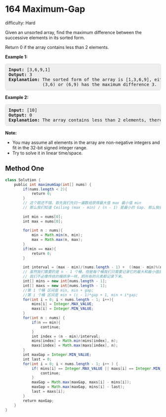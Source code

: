 # 164 Maximum-Gap 
 
difficulty: Hard 
 
<style>
        section pre{
          background-color: #eee;
          border: 1px solid #ddd;
          padding:10px;
          border-radius: 5px;
        }
      </style>
<section>
<div><p>Given an unsorted array, find the maximum difference between the successive elements in its sorted form.</p>
<p>Return 0 if the array contains less than 2 elements.</p>
<p><strong>Example 1:</strong></p>
<pre><strong>Input:</strong> [3,6,9,1]
<strong>Output:</strong> 3
<strong>Explanation:</strong> The sorted form of the array is [1,3,6,9], either
&nbsp;            (3,6) or (6,9) has the maximum difference 3.</pre>
<p><strong>Example 2:</strong></p>
<pre><strong>Input:</strong> [10]
<strong>Output:</strong> 0
<strong>Explanation:</strong> The array contains less than 2 elements, therefore return 0.</pre>
<p><b>Note:</b></p>
<ul>
	<li>You may assume all elements in the array are non-negative integers and fit in the 32-bit signed integer range.</li>
	<li>Try to solve it in linear time/space.</li>
</ul>
</div></section>
 
 ## Method One 
 
``` Java
class Solution {
    public int maximumGap(int[] nums) {
        if(nums.length < 2){
            return 0;
        }
        // 这个题还不错。首先我们先扫一遍数组获得最大值 max 最小值 min
        // 那么我们知道 Ceiling (max - min) / (n - 1) 是最小的 Gap. 那么我们就这么办。
        
        int min = nums[0];
        int max = nums[0];
​
        for(int n : nums){
            min = Math.min(n, min);
            max = Math.max(n, max);
        }
        if(min == max){
            return 0;
        }
        
        int interval = (max - min)/(nums.length - 1) +  ((max - min)%(nums.length - 1) == 0 ? 0 : 1);
        // 虽然我们需要的是 n - 1 个桶，但是每个桶我们只需要记录它的最大和最小值就行了。
        // 我们不必像传统的桶排序一样，把所有的元素都记录下来。
        int[] mins = new int[nums.length - 1];
        int[] maxs = new int[nums.length - 1];
        //第 1 个桶 区间是 min, min + gap;
        //第 i 个桶 区间是 min + (i - 1)*gap + 1, min + i*gap;
        for(int i = 0; i < nums.length - 1; i++){
            mins[i] = Integer.MAX_VALUE;
            maxs[i] = Integer.MIN_VALUE;
        }
        for(int n : nums) {
            if(n == min){
                continue;
            }
            int index = (n - min)/interval;
            mins[index] = Math.min(mins[index], n);
            maxs[index] = Math.max(maxs[index], n);
        }
        int maxGap = Integer.MIN_VALUE;
        int last = 0;
        for(int i = 0; i < nums.length - 1; i++ ) {
            if( mins[i] == Integer.MAX_VALUE || maxs[i] == Integer.MIN_VALUE){
                continue;
            }
            maxGap = Math.max(maxGap, maxs[i] - mins[i]);
            maxGap = Math.max(maxGap, mins[i] - last);
            last = maxs[i];
        }
        return maxGap;
    }
}
​
```